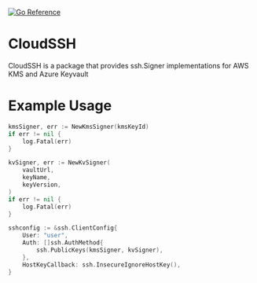 [![Go Reference](https://pkg.go.dev/badge/github.com/stormentt/cloudssh.svg)](https://pkg.go.dev/github.com/stormentt/cloudssh)

# CloudSSH
CloudSSH is a package that provides ssh.Signer implementations for AWS KMS and Azure Keyvault

# Example Usage
```go
kmsSigner, err := NewKmsSigner(kmsKeyId)
if err != nil {
	log.Fatal(err)
}

kvSigner, err := NewKvSigner(
	vaultUrl,
	keyName,
	keyVersion,
)
if err != nil {
	log.Fatal(err)
}

sshconfig := &ssh.ClientConfig{
	User: "user",
	Auth: []ssh.AuthMethod{
		ssh.PublicKeys(kmsSigner, kvSigner),
	},
	HostKeyCallback: ssh.InsecureIgnoreHostKey(),
}
```



